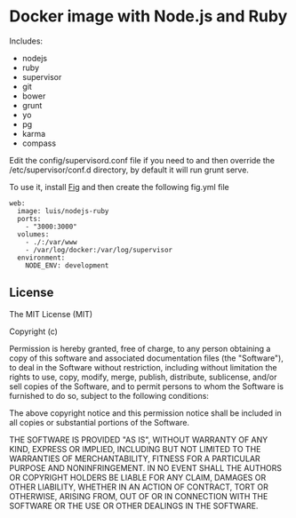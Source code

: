 # Docker image with Node.js and Ruby

Includes:

- nodejs
- ruby
- supervisor
- git
- bower
- grunt
- yo
- pg
- karma
- compass

Edit the config/supervisord.conf file if you need to and then override the /etc/supervisor/conf.d directory, by default it will run grunt serve.

To use it, install [Fig](http://fig.sh) and then create the following fig.yml file

    web:
      image: luis/nodejs-ruby
      ports:
        - "3000:3000"
      volumes:
        - ./:/var/www
        - /var/log/docker:/var/log/supervisor
      environment:
        NODE_ENV: development

## License
The MIT License (MIT)

Copyright (c) <year> <copyright holders>

Permission is hereby granted, free of charge, to any person obtaining a copy
of this software and associated documentation files (the "Software"), to deal
in the Software without restriction, including without limitation the rights
to use, copy, modify, merge, publish, distribute, sublicense, and/or sell
copies of the Software, and to permit persons to whom the Software is
furnished to do so, subject to the following conditions:

The above copyright notice and this permission notice shall be included in
all copies or substantial portions of the Software.

THE SOFTWARE IS PROVIDED "AS IS", WITHOUT WARRANTY OF ANY KIND, EXPRESS OR
IMPLIED, INCLUDING BUT NOT LIMITED TO THE WARRANTIES OF MERCHANTABILITY,
FITNESS FOR A PARTICULAR PURPOSE AND NONINFRINGEMENT. IN NO EVENT SHALL THE
AUTHORS OR COPYRIGHT HOLDERS BE LIABLE FOR ANY CLAIM, DAMAGES OR OTHER
LIABILITY, WHETHER IN AN ACTION OF CONTRACT, TORT OR OTHERWISE, ARISING FROM,
OUT OF OR IN CONNECTION WITH THE SOFTWARE OR THE USE OR OTHER DEALINGS IN
THE SOFTWARE.